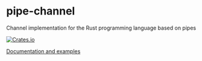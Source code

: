# pipe-channel

Channel implementation for the Rust programming language based on pipes

[![Crates.io](https://img.shields.io/crates/v/pipe-channel.svg)](https://crates.io/crates/pipe-channel)

[Documentation and examples](https://docs.rs/pipe-channel/1.1.1)
